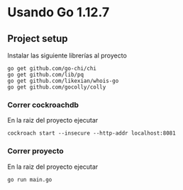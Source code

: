 # Usando Go 1.12.7

## Project setup
Instalar las siguiente librerías al proyecto
```
go get github.com/go-chi/chi
go get github.com/lib/pq
go get github.com/likexian/whois-go
go get github.com/gocolly/colly
```

### Correr cockroachdb
En la raiz del proyecto ejecutar
```
cockroach start --insecure --http-addr localhost:8081
```

### Correr proyecto
En la raiz del proyecto ejecutar
```
go run main.go
```
